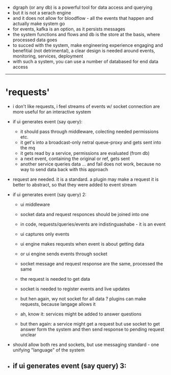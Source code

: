 
* dgraph (or any db) is a powerful tool for data access and querying
* but it is not a serach engine
* and it does not allow for bloodflow - all the events that happen and actually make system go
* for events, kafka is an option, as it persists messages
* the system functions and flows and db is the store at the basis, where processed data goes
* to succed with the system, make engineering experience engaging and benefitial (not detrimental), 
  a clear design is needed around events, monitoring, services, deployment
* with such a system, you can use a number of databased for end data access

---
# 'requests'

* i don't like requests, i feel streams of events w/ socket connection are more useful for an interactive system
* if ui generates event (say query):
  - it should pass through middleware, colecting needed permissions etc.
  - it get's into a broadcast-only netral queue-proxy and gets sent into the mq
  - it gets read by a service, permissions are evaluated (from db)
  - a next event, containing the original or ref, gets sent
  - another service queries data ... and fail
  does not work, because no way to send data back with this approach

* request are needed. it is a standard. a plugin may make a request
  it is better to abstract, so that they were added to event stream
* if ui generates event (say query) 2:
  - ui middleware
  - socket data and request responces should be joined into one
  - in code, requests/queries/events are indistinguashabe - it is an event
  - ui captures only events
  - ui engine makes requests when event is about getting data
  - or ui engine sends events through socket
  - socket message and request response are the same, processed the same
  - the request is needed to get data
  - socket is needed to register events and live updates

  - but hen again, wy not socket for all data ? plugins can make requests, because langage allows it
  - ah, know it: services might be added to answer questions 
  - but then again: a service might get a request but use socket to get answer form the system 
    and then send response to pending request
  unclear

* should allow both res and sockets, but use messaging standard - one unifying "language" of the system
* if ui generates event (say query) 3:
  -